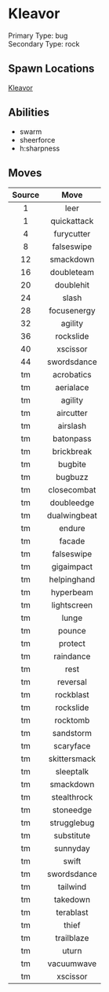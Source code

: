 # Kleavor  
Primary Type: bug  
Secondary Type: rock  
  
## Spawn Locations  
[Kleavor](/data/spawn_presets/kleavor.md)  
  
## Abilities  
  * swarm
  * sheerforce
  * h:sharpness
  
  
## Moves  
  
| Source | Move |  
|:---:|:---:|  
| 1 | leer |  
| 1 | quickattack |  
| 4 | furycutter |  
| 8 | falseswipe |  
| 12 | smackdown |  
| 16 | doubleteam |  
| 20 | doublehit |  
| 24 | slash |  
| 28 | focusenergy |  
| 32 | agility |  
| 36 | rockslide |  
| 40 | xscissor |  
| 44 | swordsdance |  
| tm | acrobatics |  
| tm | aerialace |  
| tm | agility |  
| tm | aircutter |  
| tm | airslash |  
| tm | batonpass |  
| tm | brickbreak |  
| tm | bugbite |  
| tm | bugbuzz |  
| tm | closecombat |  
| tm | doubleedge |  
| tm | dualwingbeat |  
| tm | endure |  
| tm | facade |  
| tm | falseswipe |  
| tm | gigaimpact |  
| tm | helpinghand |  
| tm | hyperbeam |  
| tm | lightscreen |  
| tm | lunge |  
| tm | pounce |  
| tm | protect |  
| tm | raindance |  
| tm | rest |  
| tm | reversal |  
| tm | rockblast |  
| tm | rockslide |  
| tm | rocktomb |  
| tm | sandstorm |  
| tm | scaryface |  
| tm | skittersmack |  
| tm | sleeptalk |  
| tm | smackdown |  
| tm | stealthrock |  
| tm | stoneedge |  
| tm | strugglebug |  
| tm | substitute |  
| tm | sunnyday |  
| tm | swift |  
| tm | swordsdance |  
| tm | tailwind |  
| tm | takedown |  
| tm | terablast |  
| tm | thief |  
| tm | trailblaze |  
| tm | uturn |  
| tm | vacuumwave |  
| tm | xscissor |  
  
